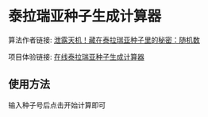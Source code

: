 # 泰拉瑞亚种子生成计算器
算法作者链接: [泄露天机！藏在泰拉瑞亚种子里的秘密：随机数](https://www.bilibili.com/video/BV14zYkzaEUD)

项目体验链接: [在线泰拉瑞亚种子生成计算器]([泰拉瑞亚种子生成计算器](https://terraria.tymian.xyz/))

## 使用方法

输入种子号后点击开始计算即可